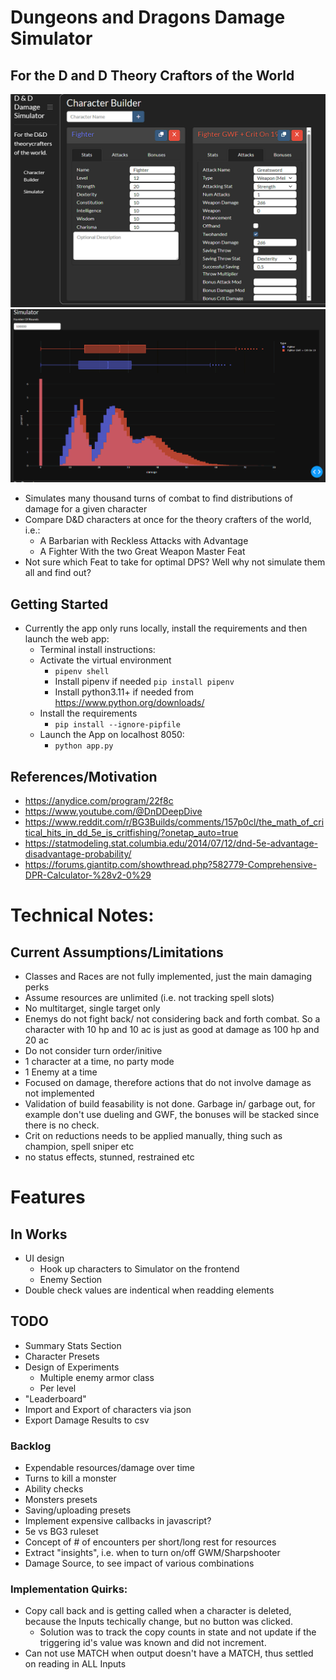 # Dungeons and Dragons Damage Simulator

##  For the D and D Theory Craftors of the World
![Alt Text](assets/CharacterBuilder.PNG)
![Alt Text](assets/Simulator.PNG)

* Simulates many thousand turns of combat to find distributions of damage for a given character
* Compare D&D characters at once for the theory crafters of the world, i.e.:
    * A Barbarian with Reckless Attacks with Advantage
    * A Fighter With the two Great Weapon Master Feat
* Not sure which Feat to take for optimal DPS? Well why not simulate them all and find out?

## Getting Started
* Currently the app only runs locally, install the requirements and then launch the web app:
    * Terminal install instructions:
    * Activate the virtual environment
        * `pipenv shell`
        * Install pipenv if needed `pip install pipenv` 
        * Install python3.11+ if needed from https://www.python.org/downloads/
    * Install the requirements
        * `pip install --ignore-pipfile`
    * Launch the App on localhost 8050:
        * `python app.py`


## References/Motivation ##
* https://anydice.com/program/22f8c
* https://www.youtube.com/@DnDDeepDive
* https://www.reddit.com/r/BG3Builds/comments/157p0cl/the_math_of_critical_hits_in_dd_5e_is_critfishing/?onetap_auto=true
* https://statmodeling.stat.columbia.edu/2014/07/12/dnd-5e-advantage-disadvantage-probability/
* https://forums.giantitp.com/showthread.php?582779-Comprehensive-DPR-Calculator-%28v2-0%29

# Technical Notes:

## Current Assumptions/Limitations ##
* Classes and Races are not fully implemented, just the main damaging perks
* Assume resources are unlimited (i.e. not tracking spell slots)
* No multitarget, single target only
* Enemys do not fight back/ not considering back and forth combat. So a character with 10 hp and 10 ac is just as good at damage as 100 hp and 20 ac
* Do not consider turn order/initive
* 1 character at a time, no party mode
* 1 Enemy at a time
* Focused on damage, therefore actions that do not involve damage as not implemented
* Validation of build feasability is not done. Garbage in/ garbage out, for example don't use dueling and GWF, the bonuses will be stacked since there is no check. 
* Crit on reductions needs to be applied manually, thing such as champion, spell sniper etc
* no status effects, stunned, restrained etc

# Features

## In Works
* UI design
    * Hook up characters to Simulator on the frontend
    * Enemy Section
* Double check values are indentical when readding elements

## TODO
* Summary Stats Section
* Character Presets
* Design of Experiments
    * Multiple enemy armor class
    * Per level
* "Leaderboard"
* Import and Export of characters via json
* Export Damage Results to csv

### Backlog
* Expendable resources/damage over time
* Turns to kill a monster
* Ability checks
* Monsters presets
* Saving/uploading presets
* Implement expensive callbacks in javascript? 
* 5e vs BG3 ruleset
* Concept of # of encounters per short/long rest for resources
* Extract "insights", i.e. when to turn on/off GWM/Sharpshooter
* Damage Source, to see impact of various combinations

### Implementation Quirks:
* Copy call back and is getting called when a character is deleted, because the Inputs techically change, but no button was clicked. 
    * Solution was to track the copy counts in state and not update if the triggering id's value was known and did not increment.
* Can not use MATCH when output doesn't have a MATCH, thus settled on reading in ALL Inputs